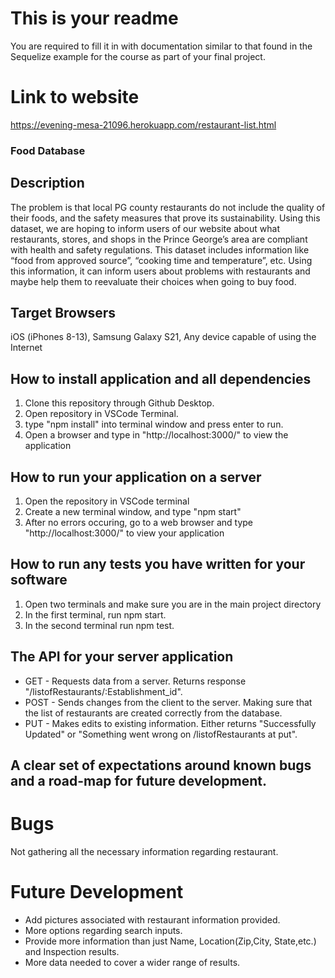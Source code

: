 # This is your readme
You are required to fill it in with documentation similar to that found in the Sequelize example for the course as part of your final project.

# Link to website
https://evening-mesa-21096.herokuapp.com/restaurant-list.html

### Food Database 
## Description
The problem is that local PG county restaurants do not include the quality of their foods, and the safety measures that prove its sustainability. Using this dataset, we are hoping to inform users of our website about what restaurants, stores, and shops in the Prince George’s area are compliant with health and safety regulations. This dataset includes information like “food from approved source”, “cooking time and temperature”, etc. Using this information, it can inform users about problems with restaurants and maybe help them to reevaluate their choices when going to buy food.

## Target Browsers
iOS (iPhones 8-13), Samsung Galaxy S21, Any device capable of using the Internet

## How to install application and all dependencies
1. Clone this repository through Github Desktop.
2. Open repository in VSCode Terminal.
3. type "npm install" into terminal window and press enter to run.
4. Open a browser and type in "http://localhost:3000/" to view the application

## How to run your application on a server
1. Open the repository in VSCode terminal
2. Create a new terminal window, and type "npm start"
3. After no errors occuring, go to a web browser and type "http://localhost:3000/" to view your application

## How to run any tests you have written for your software
1. Open two terminals and make sure you are in the main project directory
2. In the first terminal, run npm start.
3. In the second terminal run npm test.

## The API for your server application
* GET - Requests data from a server. Returns response "/listofRestaurants/:Establishment_id".
* POST - Sends changes from the client to the server. Making sure that the list of restaurants are created correctly from the database.
* PUT - Makes edits to existing information. Either returns "Successfully Updated" or "Something went wrong on /listofRestaurants at put".

## A clear set of expectations around known bugs and a road-map for future development.
# Bugs
Not gathering all the necessary information regarding restaurant.
# Future Development
* Add pictures associated with restaurant information provided.
* More options regarding search inputs.
* Provide more information than just Name, Location(Zip,City, State,etc.) and Inspection results.
* More data needed to cover a wider range of results.




